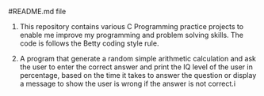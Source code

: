 #README.md file

1) This repository contains various C Programming practice projects to enable me improve my programming and problem solving skills. The code is follows the Betty coding style rule.

2) A program that generate a random simple arithmetic calculation and ask the user to enter the correct answer and print the IQ level of the user in percentage, based on the time it takes to answer the question or display a message to show the user is wrong if the answer is not correct.i
